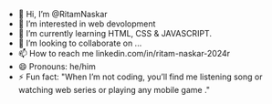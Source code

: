 - 👋 Hi, I’m @RitamNaskar
- 👀 I’m interested in web devolopment
- 🌱 I’m currently learning HTML, CSS & JAVASCRIPT.
- 💞️ I’m looking to collaborate on ...
- 📫 How to reach me linkedin.com/in/ritam-naskar-2024r
- 😄 Pronouns: he/him
- ⚡ Fun fact: "When I’m not coding, you’ll find me listening song  or watching web series or playing any mobile game ."

<!---
RitamNaskar11/RitamNaskar11 is a ✨ special ✨ repository because its `README.md` (this file) appears on your GitHub profile.
You can click the Preview link to take a look at your changes.
--->
